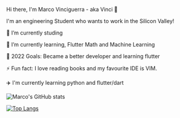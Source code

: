 Hi there, I'm Marco Vinciguerra - aka Vinci 👋
 
I'm an engineering Student who wants to work in the Silicon Valley!

🔭 I’m currently studing 

🌱 I’m currently learning, Flutter Math and Machine Learning

🥅 2022 Goals: Became a better developer and learning flutter

⚡ Fun fact: I love reading books and my favourite IDE is VIM.

✈️ I'm currently learning python and flutter/dart

![Marco's GitHub stats](https://github-readme-stats.vercel.app/api?username=VinciGit00&theme=onedark&show_icons=true)

[![Top Langs](https://github-readme-stats.vercel.app/api/top-langs/?username=VinciGit00&theme=onedark)](https://github.com/VinciGit00/github-readme-stats)
